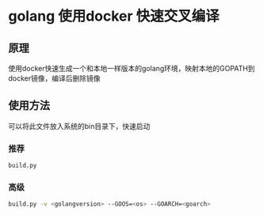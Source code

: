 # golang 使用docker 快速交叉编译

## 原理

使用docker快速生成一个和本地一样版本的golang环境，映射本地的GOPATH到docker镜像，编译后删除镜像

## 使用方法

可以将此文件放入系统的bin目录下，快速启动

### 推荐

```sh
build.py
```

### 高级

```sh
build.py -v <golangversion> --GOOS=<os> --GOARCH=<goarch>
```